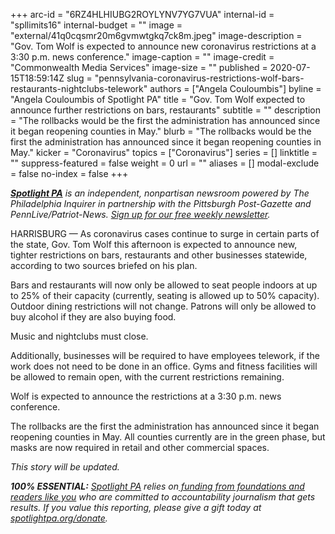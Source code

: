 +++
arc-id = "6RZ4HLHIUBG2ROYLYNV7YG7VUA"
internal-id = "spllimits16"
internal-budget = ""
image = "external/41q0cqsmr20m6gvmwtgkq7ck8m.jpeg"
image-description = "Gov. Tom Wolf is expected to announce new coronavirus restrictions at a 3:30 p.m. news conference."
image-caption = ""
image-credit = "Commonwealth Media Services"
image-size = ""
published = 2020-07-15T18:59:14Z
slug = "pennsylvania-coronavirus-restrictions-wolf-bars-restaurants-nightclubs-telework"
authors = ["Angela Couloumbis"]
byline = "Angela Couloumbis of Spotlight PA"
title = "Gov. Tom Wolf expected to announce further restrictions on bars, restaurants"
subtitle = ""
description = "The rollbacks would be the first the administration has announced since it began reopening counties in May."
blurb = "The rollbacks would be the first the administration has announced since it began reopening counties in May."
kicker = "Coronavirus"
topics = ["Coronavirus"]
series = []
linktitle = ""
suppress-featured = false
weight = 0
url = ""
aliases = []
modal-exclude = false
no-index = false
+++

<a href="https://www.spotlightpa.org/"><i><b>Spotlight PA</b></i></a><i> is an independent, nonpartisan newsroom powered by The Philadelphia Inquirer in partnership with the Pittsburgh Post-Gazette and PennLive/Patriot-News. </i><a href="https://www.spotlightpa.org/newsletters"><i>Sign up for our free weekly newsletter</i></a><i>.</i>

HARRISBURG — As coronavirus cases continue to surge in certain parts of the state, Gov. Tom Wolf this afternoon is expected to announce new, tighter restrictions on bars, restaurants and other businesses statewide, according to two sources briefed on his plan.

Bars and restaurants will now only be allowed to seat people indoors at up to 25% of their capacity (currently, seating is allowed up to 50% capacity). Outdoor dining restrictions will not change. Patrons will only be allowed to buy alcohol if they are also buying food.

Music and nightclubs must close.

Additionally, businesses will be required to have employees telework, if the work does not need to be done in an office. Gyms and fitness facilities will be allowed to remain open, with the current restrictions remaining.

Wolf is expected to announce the restrictions at a 3:30 p.m. news conference.

The rollbacks are the first the administration has announced since it began reopening counties in May. All counties currently are in the green phase, but masks are now required in retail and other commercial spaces.

<i>This story will be updated.</i>

<i><b>100% ESSENTIAL:</b></i> <a href="https://www.spotlightpa.org/"><i>Spotlight PA</i></a><i> relies on</i><a href="https://www.spotlightpa.org/support"><i> funding from foundations and readers like you</i></a><i> who are committed to accountability journalism that gets results. If you value this reporting, please give a gift today at </i><a href="http://spotlightpa.org/donate"><i>spotlightpa.org/donate</i></a><i>.</i>
